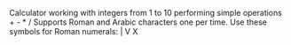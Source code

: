 Calculator working with integers from 1 to 10 performing simple operations + - * /
Supports Roman and Arabic characters one per time. 
Use these symbols for Roman numerals:  | V X

